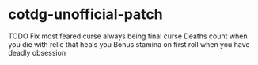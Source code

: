 # cotdg-unofficial-patch

TODO
Fix most feared curse always being final curse
Deaths count when you die with relic that heals you
Bonus stamina on first roll when you have deadly obsession
